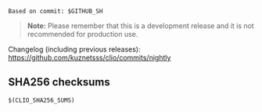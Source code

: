 ```
Based on commit: $GITHUB_SH
```

> **Note:** Please remember that this is a development release and it is not recommended for production use.

Changelog (including previous releases): https://github.com/kuznetsss/clio/commits/nightly

## SHA256 checksums
```
$(CLIO_SHA256_SUMS)
```

